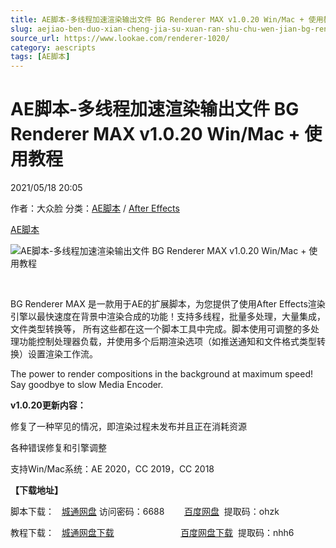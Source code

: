 ```yaml
---
title: AE脚本-多线程加速渲染输出文件 BG Renderer MAX v1.0.20 Win/Mac + 使用教程
slug: aejiao-ben-duo-xian-cheng-jia-su-xuan-ran-shu-chu-wen-jian-bg-renderer-max-v1-0-20-win-mac-shi-yong-jiao-cheng
source_url: https://www.lookae.com/renderer-1020/
category: aescripts
tags: [AE脚本]
---
```

# AE脚本-多线程加速渲染输出文件 BG Renderer MAX v1.0.20 Win/Mac + 使用教程

2021/05/18 20:05

作者：大众脸
分类：[AE脚本](https://www.lookae.com/after-effects/aescripts/) / [After Effects](https://www.lookae.com/after-effects/)

[AE脚本](https://www.lookae.com/tag/ae%e8%84%9a%e6%9c%ac/)

![AE脚本-多线程加速渲染输出文件 BG Renderer MAX v1.0.20 Win/Mac + 使用教程](https://www.lookae.com/wp-content/uploads/2019/06/BG-Renderer-MAX.jpg "AE脚本-多线程加速渲染输出文件 BG Renderer MAX v1.0.20 Win/Mac + 使用教程-LookAE.com")

[﻿﻿﻿](https://cloud.video.taobao.com//play/u/705956171/p/1/e/6/t/1/281324034261.mp4)

BG Renderer MAX 是一款用于AE的扩展脚本，为您提供了使用After Effects渲染引擎以最快速度在背景中渲染合成的功能！支持多线程，批量多处理，大量集成，文件类型转换等， 所有这些都在这一个脚本工具中完成。脚本使用可调整的多处理功能控制处理器负载，并使用多个后期渲染选项（如推送通知和文件格式类型转换）设置渲染工作流。

The power to render compositions in the background at maximum speed! Say goodbye to slow Media Encoder.

**v1.0.20更新内容：**

修复了一种罕见的情况，即渲染过程未发布并且正在消耗资源

各种错误修复和引擎调整

支持Win/Mac系统：AE 2020，CC 2019，CC 2018

**【下载地址】**

脚本下载：   [城通网盘](https://089u.com/f/680462-496363445-47b941) 访问密码：6688        [百度网盘](https://pan.baidu.com/s/1HlGjM3zGhFEmIR-aZrNgrA)  提取码：ohzk

教程下载：   [城通网盘下载](https://lookae.ctfile.com/fs/680462-382928723)                           [百度网盘下载](https://pan.baidu.com/s/10YiohKtR7foX9pUVqR90RA)  提取码：nhh6

